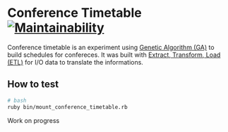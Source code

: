 # Conference Timetable [![Maintainability](https://api.codeclimate.com/v1/badges/a99a88d28ad37a79dbf6/maintainability)](https://codeclimate.com/github/codeclimate/codeclimate/maintainability)

Conference timetable is an experiment using [Genetic Algorithm (GA)](https://en.wikipedia.org/wiki/Genetic_algorithm) to build schedules for confereces. It was built with [Extract, Transform, Load (ETL)](https://en.wikipedia.org/wiki/Extract,_transform,_load) for I/O data to translate the informations.

## How to test

```bash
# bash
ruby bin/mount_conference_timetable.rb
```

Work on progress
